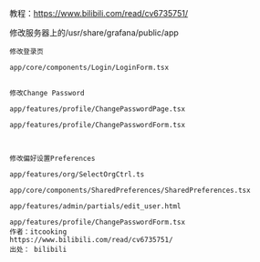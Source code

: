 教程：https://www.bilibili.com/read/cv6735751/

修改服务器上的/usr/share/grafana/public/app

```
修改登录页

app/core/components/Login/LoginForm.tsx


修改Change Password

app/features/profile/ChangePasswordPage.tsx 

app/features/profile/ChangePasswordForm.tsx 



修改偏好设置Preferences

app/features/org/SelectOrgCtrl.ts

app/core/components/SharedPreferences/SharedPreferences.tsx

app/features/admin/partials/edit_user.html

app/features/profile/ChangePasswordForm.tsx
作者：itcooking
https://www.bilibili.com/read/cv6735751/
出处： bilibili
```

